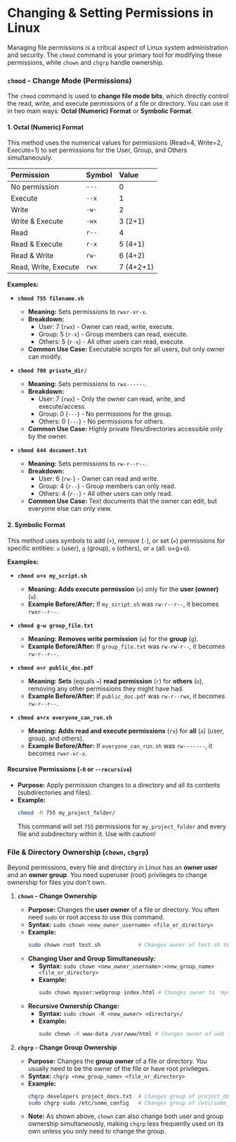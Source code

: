 # Changing & Setting Permissions in Linux

Managing file permissions is a critical aspect of Linux system administration and security. The `chmod` command is your primary tool for modifying these permissions, while `chown` and `chgrp` handle ownership.

### `chmod` - Change Mode (Permissions)

The `chmod` command is used to **change file mode bits**, which directly control the read, write, and execute permissions of a file or directory. You can use it in two main ways: **Octal (Numeric) Format** or **Symbolic Format**.

#### 1. Octal (Numeric) Format

This method uses the numerical values for permissions (Read=4, Write=2, Execute=1) to set permissions for the User, Group, and Others simultaneously.

| Permission          | Symbol | Value |
| :------------------ | :----- | :---- |
| No permission       | `---`  | 0     |
| Execute             | `--x`  | 1     |
| Write               | `-w-`  | 2     |
| Write & Execute     | `-wx`  | 3 (2+1) |
| Read                | `r--`  | 4     |
| Read & Execute      | `r-x`  | 5 (4+1) |
| Read & Write        | `rw-`  | 6 (4+2) |
| Read, Write, Execute | `rwx`  | 7 (4+2+1) |

**Examples:**

* **`chmod 755 filename.sh`**
    * **Meaning:** Sets permissions to `rwxr-xr-x`.
    * **Breakdown:**
        * User: 7 (`rwx`) - Owner can read, write, execute.
        * Group: 5 (`r-x`) - Group members can read, execute.
        * Others: 5 (`r-x`) - All other users can read, execute.
    * **Common Use Case:** Executable scripts for all users, but only owner can modify.

* **`chmod 700 private_dir/`**
    * **Meaning:** Sets permissions to `rwx------`.
    * **Breakdown:**
        * User: 7 (`rwx`) - Only the owner can read, write, and execute/access.
        * Group: 0 (`---`) - No permissions for the group.
        * Others: 0 (`---`) - No permissions for others.
    * **Common Use Case:** Highly private files/directories accessible only by the owner.

* **`chmod 644 document.txt`**
    * **Meaning:** Sets permissions to `rw-r--r--`.
    * **Breakdown:**
        * User: 6 (`rw-`) - Owner can read and write.
        * Group: 4 (`r--`) - Group members can only read.
        * Others: 4 (`r--`) - All other users can only read.
    * **Common Use Case:** Text documents that the owner can edit, but everyone else can only view.

#### 2. Symbolic Format

This method uses symbols to add (`+`), remove (`-`), or set (`=`) permissions for specific entities: `u` (user), `g` (group), `o` (others), or `a` (all: u+g+o).

**Examples:**

* **`chmod u+x my_script.sh`**
    * **Meaning:** **Adds execute permission** (`x`) only for the **user (owner)** (`u`).
    * **Example Before/After:** If `my_script.sh` was `rw-r--r--`, it becomes `rwxr--r--`.

* **`chmod g-w group_file.txt`**
    * **Meaning:** **Removes write permission** (`w`) for the **group** (`g`).
    * **Example Before/After:** If `group_file.txt` was `rw-rw-r--`, it becomes `rw-r--r--`.

* **`chmod o=r public_doc.pdf`**
    * **Meaning:** **Sets** (equals `=`) **read permission** (`r`) for **others** (`o`), removing any other permissions they might have had.
    * **Example Before/After:** If `public_doc.pdf` was `rw-r--rwx`, it becomes `rw-r--r--`.

* **`chmod a+rx everyone_can_run.sh`**
    * **Meaning:** **Adds read and execute permissions** (`rx`) for **all** (`a`) (user, group, and others).
    * **Example Before/After:** If `everyone_can_run.sh` was `rw-------`, it becomes `rwxr-xr-x`.

#### Recursive Permissions (`-R` or `--recursive`)

* **Purpose:** Apply permission changes to a directory and all its contents (subdirectories and files).
* **Example:**
    ```bash
    chmod -R 755 my_project_folder/
    ```
    This command will set `755` permissions for `my_project_folder` and every file and subdirectory within it. Use with caution!

### File & Directory Ownership (`chown`, `chgrp`)

Beyond permissions, every file and directory in Linux has an **owner user** and an **owner group**. You need superuser (root) privileges to change ownership for files you don't own.

1.  **`chown` - Change Ownership**
    * **Purpose:** Changes the **user owner** of a file or directory. You often need `sudo` or root access to use this command.
    * **Syntax:** `sudo chown <new_owner_username> <file_or_directory>`
    * **Example:**
        ```bash
        sudo chown root test.sh            # Changes owner of test.sh to 'root'
        ```
    * **Changing User and Group Simultaneously:**
        * **Syntax:** `sudo chown <new_owner_username>:<new_group_name> <file_or_directory>`
        * **Example:**
            ```bash
            sudo chown myuser:webgroup index.html # Changes owner to 'myuser' and group to 'webgroup'
            ```
    * **Recursive Ownership Change:**
        * **Syntax:** `sudo chown -R <new_owner> <directory>/`
        * **Example:**
            ```bash
            sudo chown -R www-data /var/www/html # Changes owner of web files to 'www-data'
            ```

2.  **`chgrp` - Change Group Ownership**
    * **Purpose:** Changes the **group owner** of a file or directory. You usually need to be the owner of the file or have root privileges.
    * **Syntax:** `chgrp <new_group_name> <file_or_directory>`
    * **Example:**
        ```bash
        chgrp developers project_docs.txt  # Changes group of project_docs.txt to 'developers'
        sudo chgrp sudo /etc/some_config   # Changes group of /etc/some_config to 'sudo' (requires sudo)
        ```
    * **Note:** As shown above, `chown` can also change both user and group ownership simultaneously, making `chgrp` less frequently used on its own unless you only need to change the group.